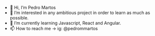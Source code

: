 - 👋 Hi, I’m Pedro Martos
- 👀 I’m interested in any ambitious project in order to learn as much as possible.
- 🌱 I’m currently learning Javascript, React and Angular.
- 📫 How to reach me -> ig: @pedrommartos

<!---
PedroMarMol/PedroMarMol is a ✨ special ✨ repository because its `README.md` (this file) appears on your GitHub profile.
You can click the Preview link to take a look at your changes.
--->
